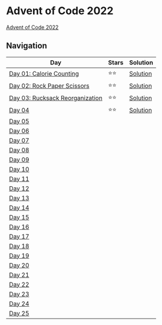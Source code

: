 # Advent of Code 2022
[Advent of Code 2022](https://adventofcode.com/2022)
## Navigation

| Day | Stars | Solution |
| ------------------------------------------------------------ | ----- | ------------------------------ |
| [Day 01: Calorie Counting](https://adventofcode.com/2022/day/1) | ⭐️⭐️ | [Solution](Day1/Solution.cs) |
| [Day 02: Rock Paper Scissors](https://adventofcode.com/2022/day/2) | ⭐️⭐️ | [Solution](Day2/Solution.cs) |
| [Day 03: Rucksack Reorganization](https://adventofcode.com/2022/day/3) | ⭐️⭐️ | [Solution](Day3/Solution.cs) |
| [Day 04](https://adventofcode.com/2022/day/4) | ⭐️⭐️ | [Solution](Day4/Solution.cs) |
| [Day 05](https://adventofcode.com/2022/day/5) |  |  |
| [Day 06](https://adventofcode.com/2022/day/6) |  |  |
| [Day 07](https://adventofcode.com/2022/day/7) |  |  |
| [Day 08](https://adventofcode.com/2022/day/8) |  |  |
| [Day 09](https://adventofcode.com/2022/day/9) |  |  |
| [Day 10](https://adventofcode.com/2022/day/10) |  |  |
| [Day 11](https://adventofcode.com/2022/day/11) |  |  |
| [Day 12](https://adventofcode.com/2022/day/12) |  |  |
| [Day 13](https://adventofcode.com/2022/day/13) |  |  |
| [Day 14](https://adventofcode.com/2022/day/14) |  |  |
| [Day 15](https://adventofcode.com/2022/day/15) |  |  |
| [Day 16](https://adventofcode.com/2022/day/16) |  |  |
| [Day 17](https://adventofcode.com/2022/day/17) |  |  |
| [Day 18](https://adventofcode.com/2022/day/18) |  |  |
| [Day 19](https://adventofcode.com/2022/day/19) |  |  |
| [Day 20](https://adventofcode.com/2022/day/20) |  |  |
| [Day 21](https://adventofcode.com/2022/day/21) |  |  |
| [Day 22](https://adventofcode.com/2022/day/22) |  |  |
| [Day 23](https://adventofcode.com/2022/day/23) |  |  |
| [Day 24](https://adventofcode.com/2022/day/24) |  |  |
| [Day 25](https://adventofcode.com/2022/day/25) |  |  |